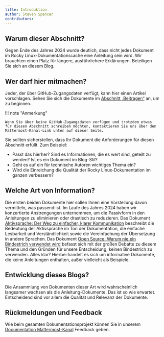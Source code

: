 ```yaml
---
title: Introduktion
author: Steven Spencer
contributors:
---
```


## Warum dieser Abschnitt?

Gegen Ende des Jahres 2024 wurde deutlich, dass nicht jedes Dokument im Rocky Linux-Dokumentationscache eine Anleitung sein wird. Wir brauchten einen Platz für längere, ausführlichere Erklärungen. Beteiligen Sie sich an diesem Blog.

## Wer darf hier mitmachen?

Jeder, der über GitHub-Zugangsdaten verfügt, kann hier einen Artikel vorschlagen. Sehen Sie sich die Dokumente im [Abschnitt „Beitragen“](https://docs.rockylinux.org/guides/contribute/) an, um zu beginnen.

!!! note "Anmerkung"

```
Wenn Sie über keine GitHub-Zugangsdaten verfügen und trotzdem etwas für diesen Abschnitt schreiben möchten, kontaktieren Sie uns über den Mattermost-Kanal-Link unten auf dieser Seite.
```

Sie sollten sicherstellen, dass Ihr Dokument die Anforderungen für diesen Abschnitt erfüllt. Zum Beispiel:

 - Passt das hierher? Sind es Informationen, die es wert sind, geteilt zu werden? Ist es ein Dokument im Blog-Stil?
 - Geht es auf ein für technische Autoren wichtiges Thema ein?
 - Wird die Einreichung die Qualität der Rocky Linux-Dokumentation im ganzen verbessern?

## Welche Art von Information?

Die ersten beiden Dokumente hier sollen Ihnen eine Vorstellung davon vermitteln, was passend ist. Im Laufe des Jahres 2024 haben wir konzertierte Anstrengungen unternommen, um die Passivform in den Anleitungen zu eliminieren oder drastisch zu reduzieren. Das Dokument [Aktivsprache: Der Weg zu einfacher, klarer Kommunikation](active_voice.md) beschreibt die Bedeutung der Aktivsprache im Ton der Dokumentation, die einfache Lesbarkeit und Verständlichkeit sowie die Vereinfachung der Übersetzung in andere Sprachen. Das Dokument [Open Source: Warum nie ein Bindestrich verwendet wird](open_source.md) befasst sich mit der großen Debatte zu diesem Thema und den Gründen für unsere Entscheidung, keinen Bindestrich zu verwenden. Alles klar? Hierbei handelt es sich um informative Dokumente, die keine Anleitungen enthalten, außer vielleicht als Beispiele.

## Entwicklung dieses Blogs?

Die Ansammlung von Dokumenten dieser Art wird wahrscheinlich langsamer wachsen als die Anleitung-Dokumente. Das ist so wie erwartet. Entscheidend sind vor allem die Qualität und Relevanz der Dokumente.

## Rückmeldungen und Feedback

Wie beim gesamten Dokumentationsprojekt können Sie in unserem [Documentation Mattermost-Kanal](https://chat.rockylinux.org/rocky-linux/channels/documentation) Feedback geben.
